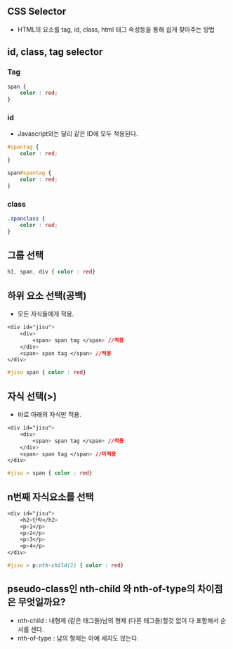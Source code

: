 ## CSS Selector
- HTML의 요소를 tag, id, class, html 태그 속성등을 통해 쉽게 찾아주는 방법

## id, class, tag selector
### Tag
```css
span {
    color : red;
}
```

### id
- Javascript와는 달리 같은 ID에 모두 적용된다.

```css
#spantag {
    color : red;
}

span#spantag {
    color : red;
}
```
### class
```css
.spanclass {
    color : red;
}
```


## 그룹 선택
```css
h1, span, div { color : red}
```


## 하위 요소 선택(공백)
- 모든 자식들에게 적용.
```css
<div id="jisu">
    <div>
        <span> span tag </span> //적용
    </div>
    <span> span tag </span> //적용
</div>

#jisu span { color : red}
```

## 자식 선택(>)
- 바로 아래의 자식만 적용.
```css
<div id="jisu">
    <div>
        <span> span tag </span> //적용
    </div>
    <span> span tag </span> //미적용
</div>

#jisu > span { color : red}
```

## n번째 자식요소를 선택
```css
<div id="jisu">
    <h2>단락</h2>
    <p>1</p>
    <p>2</p>
    <p>3</p>
    <p>4</p>
</div>

#jisu > p:nth-child(2) { color : red}
```

## pseudo-class인 nth-child 와 nth-of-type의 차이점은 무엇일까요?
- nth-child :  내형제 (같은 태그들)남의 형제 (다른 태그들)할것 없이 다 포함해서 순서를 센다.
- nth-of-type :  남의 형제는 아예 세지도 않는다.

